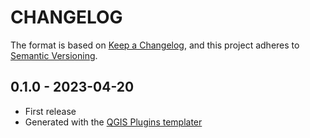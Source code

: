 # CHANGELOG

The format is based on [Keep a Changelog](https://keepachangelog.com/), and this project adheres to [Semantic Versioning](https://semver.org/).

<!--

Unreleased

## version_tag - YYYY-DD-mm

### Added

### Changed

### Removed

-->

## 0.1.0 - 2023-04-20

- First release
- Generated with the [QGIS Plugins templater](https://oslandia.gitlab.io/qgis/template-qgis-plugin/)
